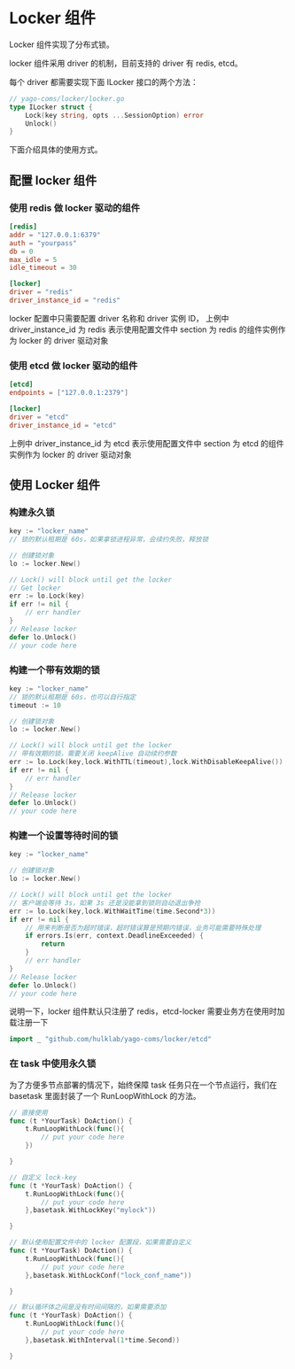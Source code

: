 # Locker 组件
Locker 组件实现了分布式锁。

locker 组件采用 driver 的机制，目前支持的 driver 有 redis, etcd。

每个 driver 都需要实现下面 ILocker 接口的两个方法：

```go
// yago-coms/locker/locker.go
type ILocker struct {
	Lock(key string, opts ...SessionOption) error
	Unlock()
}
```


下面介绍具体的使用方式。

## 配置 locker 组件
### 使用 redis 做 locker 驱动的组件
```toml
[redis]
addr = "127.0.0.1:6379"
auth = "yourpass"
db = 0
max_idle = 5
idle_timeout = 30

[locker]
driver = "redis"
driver_instance_id = "redis"
```
locker 配置中只需要配置 driver 名称和 driver 实例 ID，
上例中 driver_instance_id 为 redis 表示使用配置文件中 section 为 redis 的组件实例作为 locker 的 driver 驱动对象

### 使用 etcd 做 locker 驱动的组件
```toml
[etcd]
endpoints = ["127.0.0.1:2379"]

[locker]
driver = "etcd"
driver_instance_id = "etcd"
```
上例中 driver_instance_id 为 etcd 表示使用配置文件中 section 为 etcd 的组件实例作为 locker 的 driver 驱动对象

## 使用 Locker 组件
### 构建永久锁
```go
key := "locker_name"
// 锁的默认租期是 60s，如果拿锁进程异常，会续约失败，释放锁

// 创建锁对象
lo := locker.New()

// Lock() will block until get the locker
// Get locker
err := lo.Lock(key)
if err != nil {
	// err handler
}
// Release locker
defer lo.Unlock()
// your code here

```

### 构建一个带有效期的锁
```go
key := "locker_name"
// 锁的默认租期是 60s，也可以自行指定
timeout := 10

// 创建锁对象
lo := locker.New()

// Lock() will block until get the locker
// 带有效期的锁，需要关闭 keepAlive 自动续约参数
err := lo.Lock(key,lock.WithTTL(timeout),lock.WithDisableKeepAlive())
if err != nil {
	// err handler
}
// Release locker
defer lo.Unlock()
// your code here

```

### 构建一个设置等待时间的锁
```go
key := "locker_name"

// 创建锁对象
lo := locker.New()

// Lock() will block until get the locker
// 客户端会等待 3s，如果 3s 还是没能拿到锁则自动退出争抢
err := lo.Lock(key,lock.WithWaitTime(time.Second*3))
if err != nil {
	// 用来判断是否为超时错误，超时错误算是预期内错误，业务可能需要特殊处理
	if errors.Is(err, context.DeadlineExceeded) {
		return
	}
	// err handler
}
// Release locker
defer lo.Unlock()
// your code here

```

说明一下，locker 组件默认只注册了 redis，etcd-locker 需要业务方在使用时加载注册一下
```go
import _ "github.com/hulklab/yago-coms/locker/etcd"

```

### 在 task 中使用永久锁
为了方便多节点部署的情况下，始终保障 task 任务只在一个节点运行，我们在 basetask 里面封装了一个 RunLoopWithLock 的方法。

```go
// 直接使用
func (t *YourTask) DoAction() {
    t.RunLoopWithLock(func(){
        // put your code here
    })

}

// 自定义 lock-key
func (t *YourTask) DoAction() {
    t.RunLoopWithLock(func(){
        // put your code here
    },basetask.WithLockKey("mylock"))

}

// 默认使用配置文件中的 locker 配置段，如果需要自定义
func (t *YourTask) DoAction() {
    t.RunLoopWithLock(func(){
        // put your code here
    },basetask.WithLockConf("lock_conf_name"))

}

// 默认循环体之间是没有时间间隔的，如果需要添加
func (t *YourTask) DoAction() {
    t.RunLoopWithLock(func(){
        // put your code here
    },basetask.WithInterval(1*time.Second))

}


```